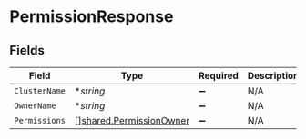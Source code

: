# PermissionResponse


## Fields

| Field                                                              | Type                                                               | Required                                                           | Description                                                        |
| ------------------------------------------------------------------ | ------------------------------------------------------------------ | ------------------------------------------------------------------ | ------------------------------------------------------------------ |
| `ClusterName`                                                      | **string*                                                          | :heavy_minus_sign:                                                 | N/A                                                                |
| `OwnerName`                                                        | **string*                                                          | :heavy_minus_sign:                                                 | N/A                                                                |
| `Permissions`                                                      | [][shared.PermissionOwner](../../models/shared/permissionowner.md) | :heavy_minus_sign:                                                 | N/A                                                                |